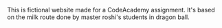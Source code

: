 This is fictional website made for a CodeAcademy assignment. It's based on the milk route done by master roshi's students in dragon ball.
